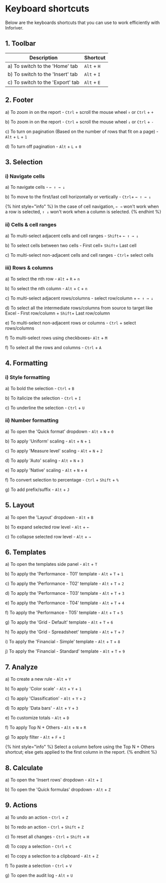 # Keyboard shortcuts

Below are the keyboards shortcuts that you can use to work efficiently with Inforiver.

## 1. Toolbar

| Description                       | Shortcut     |
| --------------------------------- | ------------ |
| a) To switch to the 'Home' tab    | `Alt` + `H`  |
| b) To switch to the 'Insert' tab  | `Alt` + `I`  |
| c) To switch to the 'Export' tab  | `Alt` + `E`  |

## 2. Footer

a) To zoom in on the report - `Ctrl` + scroll the mouse wheel `↑` or `Ctrl` + `+`&#x20;

b) To zoom in on the report - `Ctrl` + scroll the mouse wheel `↓` or `Ctrl` + `-`&#x20;

c) To turn on pagination (Based on the number of rows that fit on a page) - `Alt` + `L` + `1`&#x20;

d) To turn off pagination - `Alt` + `L` + `0`&#x20;

## 3. Selection

### i) Navigate cells

a) To navigate cells - `← ↑ → ↓`

b) To move to the first/last cell horizontally or vertically - `Ctrl`+ `← ↑ → ↓`&#x20;

{% hint style="info" %}
In the case of cell navigation, `← →` won't work when a row is selected, `↑ ↓` won't work when a column is selected.&#x20;
{% endhint %}

### ii) Cells & cell ranges

a) To multi-select adjacent cells and cell ranges - `Shift`+ `← ↑ → ↓`

b) To select cells between two cells - First cell+ `Shift`+ Last cell

c) To multi-select non-adjacent cells and cell ranges - `Ctrl`+ select cells

### iii) Rows & columns

a) To select the nth row -  `Alt` + `R` + `n`&#x20;

b) To select the nth column -  `Alt` + `C` + `n`&#x20;

c) To multi-select adjacent rows/columns - select row/column + `← ↑ → ↓`

d) To select all the intermediate rows/columns from source to target like Excel - First row/column + `Shift`+ Last row/column

e) To multi-select non-adjacent rows or columns - `Ctrl` + select rows/columns

f) To multi-select rows using checkboxes- `Alt` + `M`&#x20;

f) To select all the rows and columns - `Ctrl` + `A`

## 4. Formatting

### i) Style formatting

a) To bold the selection - `Ctrl` + `B`

b) To italicize the selection - `Ctrl` + `I`

c) To underline the selection - `Ctrl` + `U`

### ii) Number formatting

a) To open the 'Quick format' dropdown - `Alt` + `N` + `0`&#x20;

b) To apply 'Uniform' scaling - `Alt` + `N` + `1`&#x20;

c) To apply 'Measure level' scaling - `Alt` + `N` + `2`&#x20;

d) To apply 'Auto' scaling - `Alt` + `N` + `3`&#x20;

e) To apply 'Native' scaling - `Alt` + `N` + `4`&#x20;

f) To convert selection to percentage - `Ctrl` + `Shift` + `%`

g) To add prefix/suffix - `Alt` + `J`

## 5. Layout

a) To open the 'Layout' dropdown - `Alt` + `B`&#x20;

b) To expand selected row level - `Alt` + `←`

c) To collapse selected row level - `Alt` + `→`&#x20;

## 6. Templates

a) To open the templates side panel - `Alt` + `T`

b) To apply the 'Performance - T01' template - `Alt` + `T` + `1`

c) To apply the 'Performance - T02' template - `Alt` + `T` + `2`

d) To apply the 'Performance - T03' template - `Alt` + `T` + `3`

e) To apply the 'Performance - T04' template - `Alt` + `T` + `4`

f) To apply the 'Performance - T05' template - `Alt` + `T` + `5`

g) To apply the 'Grid - Default' template -  `Alt` + `T` + `6`

h) To apply the 'Grid - Spreadsheet' template -  `Alt` + `T` + `7`

i) To apply the 'Financial - Simple' template -  `Alt` + `T` + `8`

j) To apply the 'Financial - Standard' template -  `Alt` + `T` + `9`

## 7. Analyze

a) To create a new rule - `Alt` + `Y`

b) To apply 'Color scale' - `Alt` + `Y` + `1`&#x20;

c) To apply 'Classification' - `Alt` + `Y` + `2`&#x20;

d) To apply 'Data bars' - `Alt` + `Y` + `3`&#x20;

e) To customize totals - `Alt` + `D`

f) To apply Top N + Others - `Alt` + `N` + `R`&#x20;

g) To apply filter - `Alt` + `F` + `I`&#x20;

{% hint style="info" %}
Select a column before using the Top N + Others shortcut; else gets applied to the first column in the report.
{% endhint %}

## 8. Calculate

a) To open the 'Insert rows' dropdown - `Alt` + `I`

b) To open the 'Quick formulas' dropdown - `Alt` + `Z`

## 9. Actions

a) To undo an action - `Ctrl` + `Z`

b) To redo an action - `Ctrl` + `Shift` + `Z`&#x20;

c) To reset all changes - `Ctrl` + `Shift` + `H`&#x20;

d) To copy a selection - `Ctrl` + `C`

e) To copy a selection to a clipboard - `Alt` + `Z`

f) To paste a selection - `Ctrl` + `V`

g) To open the audit log - `Alt` + `U`

